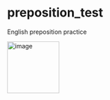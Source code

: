 # preposition_test
English preposition practice

<img width="120" alt="image" src="https://user-images.githubusercontent.com/80030558/176328175-3ef78253-c200-41fb-b4b2-a782e4bc801b.png">
